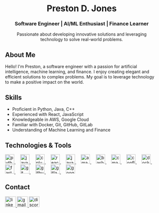 <h1 align="center">Preston D. Jones</h1>
<h3 align="center">Software Engineer | AI/ML Enthusiast | Finance Learner</h3>

<p align="center">
  Passionate about developing innovative solutions and leveraging technology to solve real-world problems.
</p>

###

<h2 align="left">About Me</h2>
<p align="left">
  Hello! I'm Preston, a software engineer with a passion for artificial intelligence, machine learning, and finance. I enjoy creating elegant and efficient solutions to complex problems. My goal is to leverage technology to make a positive impact on the world.
</p>

###

<h2 align="left">Skills</h2>
<ul>
  <li>Proficient in Python, Java, C++</li>
  <li>Experienced with React, JavaScript</li>
  <li>Knowledgeable in AWS, Google Cloud</li>
  <li>Familiar with Docker, Git, GitHub, GitLab</li>
  <li>Understanding of Machine Learning and Finance</li>
</ul>

###

<h2 align="left">Technologies & Tools</h2>
<div align="left">
  <a href="https://www.python.org" target="_blank" rel="noreferrer">
    <img src="https://cdn.jsdelivr.net/gh/devicons/devicon/icons/python/python-original.svg" height="30" alt="python logo" />
  </a>
  <img width="12" />
  
  <a href="https://www.java.com" target="_blank" rel="noreferrer">
    <img src="https://cdn.jsdelivr.net/gh/devicons/devicon/icons/java/java-original.svg" height="30" alt="java logo" />
  </a>
  <img width="12" />
  
  <a href="https://isocpp.org" target="_blank" rel="noreferrer">
    <img src="https://cdn.jsdelivr.net/gh/devicons/devicon/icons/cplusplus/cplusplus-original.svg" height="30" alt="cplusplus logo" />
  </a>
  <img width="12" />
  
  <a href="https://reactjs.org" target="_blank" rel="noreferrer">
    <img src="https://cdn.jsdelivr.net/gh/devicons/devicon/icons/react/react-original.svg" height="30" alt="react logo" />
  </a>
  <img width="12" />
  
  <a href="https://developer.mozilla.org/en-US/docs/Web/JavaScript" target="_blank" rel="noreferrer">
    <img src="https://cdn.jsdelivr.net/gh/devicons/devicon/icons/javascript/javascript-original.svg" height="30" alt="javascript logo" />
  </a>
  <img width="12" />
  
  <a href="https://aws.amazon.com" target="_blank" rel="noreferrer">
    <img src="https://cdn.jsdelivr.net/gh/devicons/devicon/icons/amazonwebservices/amazonwebservices-line-wordmark.svg" height="30" alt="amazonwebservices logo" />
  </a>
  <img width="12" />
  
  <a href="https://www.gnu.org/software/bash/" target="_blank" rel="noreferrer">
    <img src="https://cdn.jsdelivr.net/gh/devicons/devicon/icons/bash/bash-original.svg" height="30" alt="bash logo" />
  </a>
  <img width="12" />
  
  <a href="https://cmake.org" target="_blank" rel="noreferrer">
    <img src="https://cdn.jsdelivr.net/gh/devicons/devicon/icons/cmake/cmake-original.svg" height="30" alt="cmake logo" />
  </a>
  <img width="12" />
  
  <a href="https://www.atlassian.com/software/confluence" target="_blank" rel="noreferrer">
    <img src="https://cdn.jsdelivr.net/gh/devicons/devicon/icons/confluence/confluence-original.svg" height="30" alt="confluence logo" />
  </a>
  <img width="12" />
  
  <a href="https://www.docker.com/" target="_blank" rel="noreferrer">
    <img src="https://cdn.jsdelivr.net/gh/devicons/devicon/icons/docker/docker-original.svg" height="30" alt="docker logo" />
  </a>
  <img width="12" />
  
  <a href="https://fastapi.tiangolo.com/" target="_blank" rel="noreferrer">
    <img src="https://cdn.jsdelivr.net/gh/devicons/devicon/icons/fastapi/fastapi-original.svg" height="30" alt="fastapi logo" />
  </a>
  <img width="12" />
  
  <a href="https://git-scm.com/" target="_blank" rel="noreferrer">
    <img src="https://cdn.jsdelivr.net/gh/devicons/devicon/icons/git/git-original.svg" height="30" alt="git logo" />
  </a>
  <img width="12" />
  
  <a href="https://github.com" target="_blank" rel="noreferrer">
    <img src="https://cdn.jsdelivr.net/gh/devicons/devicon/icons/github/github-original.svg" height="30" alt="github logo" />
  </a>
  <img width="12" />
  
  <a href="https://gitlab.com" target="_blank" rel="noreferrer">
    <img src="https://cdn.jsdelivr.net/gh/devicons/devicon/icons/gitlab/gitlab-original.svg" height="30" alt="gitlab logo" />
  </a>
  <img width="12" />
  
  <a href="https://cloud.google.com" target="_blank" rel="noreferrer">
    <img src="https://cdn.jsdelivr.net/gh/devicons/devicon/icons/googlecloud/googlecloud-original.svg" height="30" alt="googlecloud logo" />
  </a>
</div>

###

<h2 align="left">Contact</h2>
<div align="left">
  <a href="https://www.linkedin.com/in/pdj5/" target="_blank">
    <img src="https://img.shields.io/static/v1?message=LinkedIn&logo=linkedin&label=&color=0077B5&logoColor=white&labelColor=&style=for-the-badge" height="35" alt="linkedin logo"  />
  </a>
  <a href="mailto:prestondjones7@gmail.com" target="_blank">
    <img src="https://img.shields.io/static/v1?message=Gmail&logo=gmail&label=&color=D14836&logoColor=white&labelColor=&style=for-the-badge" height="35" alt="gmail logo"  />
  </a>
  <a href="https://discord.com/users/408469444646666250" target="_blank">
    <img src="https://img.shields.io/static/v1?message=Discord&logo=discord&label=&color=7289DA&logoColor=white&labelColor=&style=for-the-badge" height="35" alt="discord logo"  />
  </a>
</div>

###
